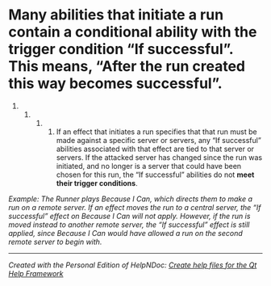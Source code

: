# Many abilities that initiate a run contain a conditional ability with the trigger condition “If successful”. This means, “After the run created this way becomes successful”.

1. &nbsp;
   1. &nbsp;
      1. &nbsp;
         1. If an effect that initiates a run specifies that that run must be made against a specific server or servers, any “If successful” abilities associated with that effect are tied to that server or servers. If the attacked server has changed since the run was initiated, and no longer is a server that could have been chosen for this run, the “If successful” abilities do not **meet their trigger conditions**.

*Example: The Runner plays Because I Can, which directs them to make a run on a remote server. If an effect moves the run to a central server, the “If successful” effect on Because I Can will not apply. However, if the run is moved instead to another remote server, the “If successful” effect is still applied, since Because I Can would have allowed a run on the second remote server to begin with.*

***
_Created with the Personal Edition of HelpNDoc: [Create help files for the Qt Help Framework](<https://www.helpndoc.com/feature-tour/create-help-files-for-the-qt-help-framework>)_
